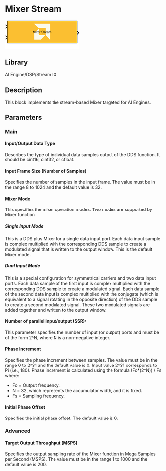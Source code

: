 # Mixer Stream

  
![](./Images/block.png)  

## Library

AI Engine/DSP/Stream IO

## Description

This block implements the stream-based Mixer targeted for AI Engines.

## Parameters

### Main  
#### Input/Output Data Type
Describes the type of individual data samples output of the DDS
  function. It should be cint16, cint32, or cfloat.

#### Input Frame Size (Number of Samples)
Specifies the number of samples in the input frame. The value must be
  in the range 8 to 1024 and the default value is 32.

#### Mixer Mode
This specifies the mixer operation modes. Two modes are supported by
  Mixer function
##### Single Input Mode
  This is a DDS plus Mixer for a single data input port. Each data input
  sample is complex multiplied with the corresponding DDS sample to
  create a modulated signal that is written to the output window. This
  is the default Mixer mode.

##### Dual Input Mode
  This is a special configuration for symmetrical carriers and two data
  input ports. Each data sample of the first input is complex multiplied
  with the corresponding DDS sample to create a modulated signal. Each
  data sample of the second data input is complex multiplied with the
  conjugate (which is equivalent to a signal rotating in the opposite
  direction) of the DDS sample to create a second modulated signal.
  These two modulated signals are added together and written to the
  output window.

#### Number of parallel input/output (SSR):
This parameter specifies the number of input (or output) ports and
  must be of the form 2^N, where N is a non-negative integer.

#### Phase Increment
Specifies the phase increment between samples. The value must be in
  the range 0 to 2^31 and the default value is 0. Input value
  2^31 corresponds to Pi (i.e., 180). Phase increment is calculated
  using the formula (Fo\*(2^N)) / Fs where:
  - Fo = Output frequency.
  - N = 32, which represents the accumulator width, and it is fixed.
  - Fs = Sampling frequency.

#### Initial Phase Offset
Specifies the initial phase offset. The default value is 0.

### Advanced  
#### Target Output Throughput (MSPS)

Specifies the output sampling rate of the Mixer function in Mega
  Samples per Second (MSPS). The value must be in the range 1 to
  1000 and the default value is 200.
